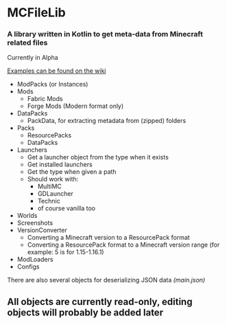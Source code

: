 # MCFileLib

### A library written in Kotlin to get meta-data from Minecraft related files
Currently in Alpha

[Examples can be found on the wiki](https://github.com/QazCetelic/MCFileLib/wiki/Examples)

- ModPacks (or Instances)
- Mods
  + Fabric Mods
  + Forge Mods (Modern format only)
- DataPacks
  + PackData, for extracting metadata from (zipped) folders
- Packs
  + ResourcePacks
  + DataPacks
- Launchers
  + Get a launcher object from the type when it exists
  + Get installed launchers
  + Get the type when given a path
  + Should work with:
    - MultiMC
    - GDLauncher
    - Technic
    - of course vanilla too
- Worlds
- Screenshots
- VersionConverter
  + Converting a Minecraft version to a ResourcePack format
  + Converting a ResourcePack format to a Minecraft version range (for example: 5 is for 1.15-1.16.1)
- ModLoaders
- Configs

There are also several objects for deserializing JSON data *(main.json)*

## All objects are currently read-only, editing objects will probably be added later
